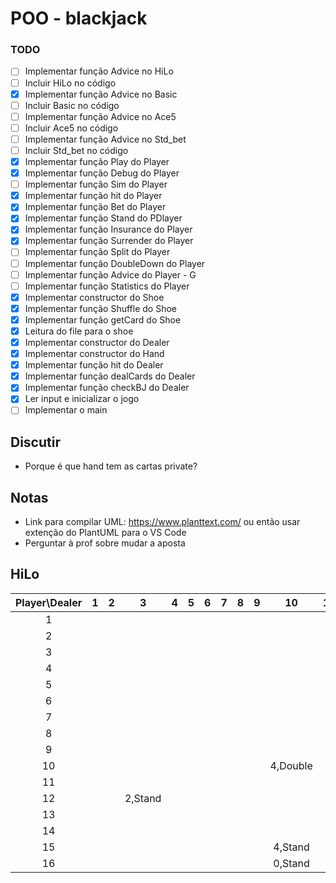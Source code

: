 # POO - blackjack

### TODO

- [ ] Implementar função Advice no HiLo
- [ ] Incluir HiLo no código
- [x] Implementar função Advice no Basic
- [ ] Incluir Basic no código
- [ ] Implementar função Advice no Ace5
- [ ] Incluir Ace5 no código
- [ ] Implementar função Advice no Std_bet
- [ ] Incluir Std_bet no código
- [x] Implementar função Play do Player
- [x] Implementar função Debug do Player
- [ ] Implementar função Sim do Player
- [x] Implementar função hit do Player
- [x] Implementar função Bet do Player
- [x] Implementar função Stand do PDlayer
- [x] Implementar função Insurance do Player
- [x] Implementar função Surrender do Player
- [ ] Implementar função Split do Player
- [ ] Implementar função DoubleDown do Player
- [ ] Implementar função Advice do Player - G
- [ ] Implementar função Statistics do Player
- [x] Implementar constructor do Shoe
- [x] Implementar função Shuffle do Shoe
- [x] Implementar função getCard do Shoe
- [x] Leitura do file para o shoe
- [x] Implementar constructor do Dealer
- [x] Implementar constructor do Hand
- [x] Implementar função hit do Dealer
- [x] Implementar função dealCards do Dealer
- [x] Implementar função checkBJ do Dealer
- [x] Ler input e inicializar o jogo
- [ ] Implementar o main

## Discutir

- Porque é que hand tem as cartas private?

## Notas

- Link para compilar UML: https://www.planttext.com/ ou então usar extenção do PlantUML para o VS Code
- Perguntar à prof sobre mudar a aposta


## HiLo

|Player\Dealer|1     |2     |3      |4     |5     |6     |7     |8     |9      |10      |11     |12     |13     |
|:-----------:|:----:|:----:|:-----:|:----:|:----:|:----:|:----:|:----:|:-----:|:------:|:-----:|:-----:|:-----:|
|1            |      |      |       |      |      |      |      |      |       |        |       |       |       |
|2            |      |      |       |      |      |      |      |      |       |        |       |       |       |
|3            |      |      |       |      |      |      |      |      |       |        |       |       |       |
|4            |      |      |       |      |      |      |      |      |       |        |       |       |       |
|5            |      |      |       |      |      |      |      |      |       |        |       |       |       |
|6            |      |      |       |      |      |      |      |      |       |        |       |       |       |
|7            |      |      |       |      |      |      |      |      |       |        |       |       |       |
|8            |      |      |       |      |      |      |      |      |       |        |       |       |       |
|9            |      |      |       |      |      |      |      |      |       |        |       |       |       |
|10           |      |      |       |      |      |      |      |      |       |4,Double|       |       |       |
|11           |      |      |       |      |      |      |      |      |       |        |       |       |       |
|12           |      |      |2,Stand|      |      |      |      |      |       |       |        |       |       |       |
|13           |      |      |       |      |      |      |      |      |       |        |       |       |       |
|14           |      |      |       |      |      |      |      |      |       |        |       |       |       |
|15           |      |      |       |      |      |      |      |      |       |4,Stand |       |       |       |
|16           |      |      |       |      |      |      |      |      |       |0,Stand |       |       |       |